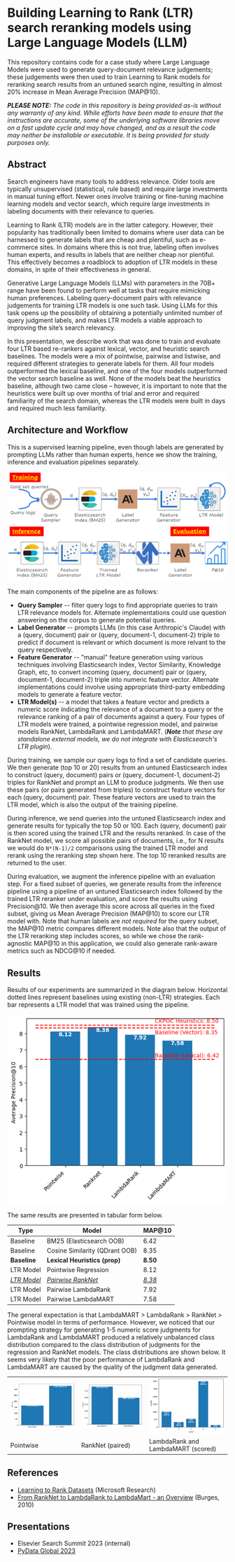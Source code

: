 # Building Learning to Rank (LTR) search reranking models using Large Language Models (LLM)

This repository contains code for a case study where Large Language Models were used to generate query-document relevance judgements; these judgements were then used to train Learning to Rank models for reranking search results from an untuned search ngine, resulting in almost 20% increase in Mean Average Precision (MAP@10).

_**PLEASE NOTE:** The code in this repository is being provided as-is without any warranty of any kind. While efforts have been made to ensure that the instructions are accurate, some of the underlying software libraries move on a fast update cycle and may have changed, and as a result the code may neither be installable or executable. It is being provided for study purposes only._

## Abstract

Search engineers have many tools to address relevance. Older tools are typically unsupervised (statistical, rule based) and require large investments in manual tuning effort. Newer ones involve training or fine-tuning machine learning models and vector search, which require large investments in labeling documents with their relevance to queries.

Learning to Rank (LTR) models are in the latter category. However, their popularity has traditionally been limited to domains where user data can be harnessed to generate labels that are cheap and plentiful, such as e-commerce sites. In domains where this is not true, labeling often involves human experts, and results in labels that are neither cheap nor plentiful. This effectively becomes a roadblock to adoption of LTR models in these domains, in spite of their effectiveness in general.

Generative Large Language Models (LLMs) with parameters in the 70B+ range have been found to perform well at tasks that require mimicking human preferences. Labeling query-document pairs with relevance judgements for training LTR models is one such task. Using LLMs for this task opens up the possibility of obtaining a potentially unlimited number of query judgment labels, and makes LTR models a viable approach to improving the site’s search relevancy.

In this presentation, we describe work that was done to train and evaluate four LTR based re-rankers against lexical, vector, and heuristic search baselines. The models were a mix of pointwise, pairwise and listwise, and required different strategies to generate labels for them. All four models outperformed the lexical baseline, and one of the four models outperformed the vector search baseline as well. None of the models beat the heuristics baseline, although two came close – however, it is important to note that the heuristics were built up over months of trial and error and required familiarity of the search domain, whereas the LTR models were built in days and required much less familiarity.

## Architecture and Workflow

This is a supervised learning pipeline, even though labels are generated by prompting LLMs rather than human experts, hence we show the training, inference and evaluation pipelines separately.

<img src="figures/architecture.png"/>

The main components of the pipeline are as follows:

* **Query Sampler** -- filter query logs to find appropriate queries to train LTR relevance models for. Alternate implementations could use question answering on the corpus to generate potential queries.
* **Label Generator** -- prompts LLMs (in this case Anthropic's Claude) with a (query, document) pair or (query, document-1, document-2) triple to predict if document is relevant or which document is more relvant to the query respectively.
* **Feature Generator** -- "manual" feature generation using various techniques involving Elasticsearch index, Vector Similarity, Knowledge Graph, etc, to convert incoming (query, document) pair or (query, document-1, document-2) triple into numeric feature vector. Alternate implementations could involve using appropriate third-party embedding models to generate a feature vector.
* **LTR Model(s)** -- a model that takes a feature vector and predicts a numeric score indicating the relevance of a document to a query or the relevance ranking of a pair of documents against a query. Four types of LTR models were trained, a pointwise regression model, and pairwise models RankNet, LambdaRank and LambdaMART. (_**Note** that these are standalone external models, we do not integrate with Elasticsearch's LTR plugin_).

During training, we sample our query logs to find a set of candidate queries. We then generate (top 10 or 20) results from an untuned Elasticsearch index to construct (query, document) pairs or (query, document-1, document-2) triples for RankNet and prompt an LLM to produce judgments. We then use these pairs (or pairs generated from triples) to construct feature vectors for each (query, document) pair. These feature vectors are used to train the LTR model, which is also the output of the training pipeline.

During inference, we send queries into the untuned Elasticsearch index and generate results for typically the top 50 or 100. Each (query, document) pair is then scored using the trained LTR and the results reranked. In case of the RankNet model, we score all possible pairs of documents, i.e., for N results we would do `N*(N-1)/2` comparisons using the trained LTR model and rerank using the reranking step shown here. The top 10 reranked results are returned to the user.

During evaluation, we augment the inference pipeline with an evaluation step. For a fixed subset of queries, we generate results from the inference pipeline using a pipeline of an untuned Elasticsearch index followed by the trained LTR reranker under evaluation, and score the results using Precision@10. We then average this score across all queries in the fixed subset, giving us Mean Average Precision (MAP@10) to score our LTR model with. Note that human labels are _not required_ for the query subset, the MAP@10 metric compares different models. Note also that the output of the LTR reranking step includes scores, so while we chose the rank-agnostic MAP@10 in this application, we could also generate rank-aware metrics such as NDCG@10 if needed.

## Results

Results of our experiments are summarized in the diagram below. Horizontal dotted lines represent baselines using existing (non-LTR) strategies. Each bar represents a LTR model that was trained using the pipeline.

<img src="figures/ltr-precisions-summary.png"/>

The same results are presented in tabular form below.

| Type | Model | MAP@10 |
| ---- | ----- | ------ |
| Baseline | BM25 (Elasticsearch OOB) | 6.42 |
| Baseline | Cosine Similarity (QDrant OOB) | 8.35 |
| **Baseline** | **Lexical Heuristics (prop)** | **8.50** |
| LTR Model | Pointwise Regression | 8.12 |
| <ins>_LTR Model_</ins> | <ins>_Pairwise RankNet_</ins> | <ins>_8.38_</ins> |
| LTR Model | Pairwise LambdaRank | 7.92 |
| LTR Model | Pairwise LambdaMART | 7.58 |

The general expectation is that LambdaMART &gt; LambdaRank &gt; RankNet &gt; Pointwise model in terms of performance. However, we noticed that our prompting strategy for generating 1-5 numeric score judgments for LambdaRank and LambdaMART produced a relatively unbalanced class distribution compared to the class distribution of judgments for the regression and RankNet models. The class distributions are shown below. It seems very likely that the poor performance of LambdaRank and LambdaMART are caused by the quality of the judgment data generated.

<table cellspacing=0 cellpadding=0 border=0>
  <tr>
    <td><img src="figures/datadist-points.png"/></td>
    <td><img src="figures/datadist-pairs.png"/></td>
    <td><img src="figures/datadist-list.png"/></td>
  </tr>
  <tr>
    <td>Pointwise</td>
    <td>RankNet (paired)</td>
    <td>LambdaRank and LambdaMART (scored)</td>
  </tr>
</table>

## References

* [Learning to Rank Datasets](https://www.microsoft.com/en-us/research/project/mslr/) (Microsoft Research)
* [From RankNet to LambdaRank to LambdaMart - an Overview](https://www.microsoft.com/en-us/research/uploads/prod/2016/02/MSR-TR-2010-82.pdf) (Burges, 2010)

## Presentations

* Elsevier Search Summit 2023 (internal)
* [PyData Global 2023](https://global2023.pydata.org/cfp/me/submissions/ESEDTM/)


